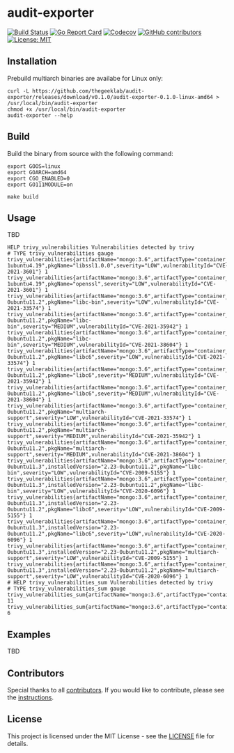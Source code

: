 # audit-exporter

[![Build Status](https://img.shields.io/drone/build/thegeeklab/audit-exporter?logo=drone&server=https%3A%2F%2Fdrone.thegeeklab.de)](https://drone.thegeeklab.de/thegeeklab/audit-exporter)
[![Go Report Card](https://goreportcard.com/badge/github.com/thegeeklab/audit-exporter)](https://goreportcard.com/report/github.com/thegeeklab/audit-exporter)
[![Codecov](https://img.shields.io/codecov/c/github/thegeeklab/audit-exporter)](https://codecov.io/gh/thegeeklab/audit-exporter)
[![GitHub contributors](https://img.shields.io/github/contributors/thegeeklab/audit-exporter)](https://github.com/thegeeklab/audit-exporter/graphs/contributors)
[![License: MIT](https://img.shields.io/github/license/thegeeklab/audit-exporter)](https://github.com/thegeeklab/audit-exporter/blob/main/LICENSE)

## Installation

Prebuild multiarch binaries are availabe for Linux only:

```Shell
curl -L https://github.com/thegeeklab/audit-exporter/releases/download/v0.1.0/audit-exporter-0.1.0-linux-amd64 > /usr/local/bin/audit-exporter
chmod +x /usr/local/bin/audit-exporter
audit-exporter --help
```

## Build

Build the binary from source with the following command:

```Shell
export GOOS=linux
export GOARCH=amd64
export CGO_ENABLED=0
export GO111MODULE=on

make build
```

## Usage

TBD

```Text
HELP trivy_vulnerabilities Vulnerabilities detected by trivy
# TYPE trivy_vulnerabilities gauge
trivy_vulnerabilities{artifactName="mongo:3.6",artifactType="container_image",fixedVersion="",installedVersion="1.0.2g-1ubuntu4.19",pkgName="libssl1.0.0",severity="LOW",vulnerabilityId="CVE-2021-3601"} 1
trivy_vulnerabilities{artifactName="mongo:3.6",artifactType="container_image",fixedVersion="",installedVersion="1.0.2g-1ubuntu4.19",pkgName="openssl",severity="LOW",vulnerabilityId="CVE-2021-3601"} 1
trivy_vulnerabilities{artifactName="mongo:3.6",artifactType="container_image",fixedVersion="",installedVersion="2.23-0ubuntu11.2",pkgName="libc-bin",severity="LOW",vulnerabilityId="CVE-2021-33574"} 1
trivy_vulnerabilities{artifactName="mongo:3.6",artifactType="container_image",fixedVersion="",installedVersion="2.23-0ubuntu11.2",pkgName="libc-bin",severity="MEDIUM",vulnerabilityId="CVE-2021-35942"} 1
trivy_vulnerabilities{artifactName="mongo:3.6",artifactType="container_image",fixedVersion="",installedVersion="2.23-0ubuntu11.2",pkgName="libc-bin",severity="MEDIUM",vulnerabilityId="CVE-2021-38604"} 1
trivy_vulnerabilities{artifactName="mongo:3.6",artifactType="container_image",fixedVersion="",installedVersion="2.23-0ubuntu11.2",pkgName="libc6",severity="LOW",vulnerabilityId="CVE-2021-33574"} 1
trivy_vulnerabilities{artifactName="mongo:3.6",artifactType="container_image",fixedVersion="",installedVersion="2.23-0ubuntu11.2",pkgName="libc6",severity="MEDIUM",vulnerabilityId="CVE-2021-35942"} 1
trivy_vulnerabilities{artifactName="mongo:3.6",artifactType="container_image",fixedVersion="",installedVersion="2.23-0ubuntu11.2",pkgName="libc6",severity="MEDIUM",vulnerabilityId="CVE-2021-38604"} 1
trivy_vulnerabilities{artifactName="mongo:3.6",artifactType="container_image",fixedVersion="",installedVersion="2.23-0ubuntu11.2",pkgName="multiarch-support",severity="LOW",vulnerabilityId="CVE-2021-33574"} 1
trivy_vulnerabilities{artifactName="mongo:3.6",artifactType="container_image",fixedVersion="",installedVersion="2.23-0ubuntu11.2",pkgName="multiarch-support",severity="MEDIUM",vulnerabilityId="CVE-2021-35942"} 1
trivy_vulnerabilities{artifactName="mongo:3.6",artifactType="container_image",fixedVersion="",installedVersion="2.23-0ubuntu11.2",pkgName="multiarch-support",severity="MEDIUM",vulnerabilityId="CVE-2021-38604"} 1
trivy_vulnerabilities{artifactName="mongo:3.6",artifactType="container_image",fixedVersion="2.23-0ubuntu11.3",installedVersion="2.23-0ubuntu11.2",pkgName="libc-bin",severity="LOW",vulnerabilityId="CVE-2009-5155"} 1
trivy_vulnerabilities{artifactName="mongo:3.6",artifactType="container_image",fixedVersion="2.23-0ubuntu11.3",installedVersion="2.23-0ubuntu11.2",pkgName="libc-bin",severity="LOW",vulnerabilityId="CVE-2020-6096"} 1
trivy_vulnerabilities{artifactName="mongo:3.6",artifactType="container_image",fixedVersion="2.23-0ubuntu11.3",installedVersion="2.23-0ubuntu11.2",pkgName="libc6",severity="LOW",vulnerabilityId="CVE-2009-5155"} 1
trivy_vulnerabilities{artifactName="mongo:3.6",artifactType="container_image",fixedVersion="2.23-0ubuntu11.3",installedVersion="2.23-0ubuntu11.2",pkgName="libc6",severity="LOW",vulnerabilityId="CVE-2020-6096"} 1
trivy_vulnerabilities{artifactName="mongo:3.6",artifactType="container_image",fixedVersion="2.23-0ubuntu11.3",installedVersion="2.23-0ubuntu11.2",pkgName="multiarch-support",severity="LOW",vulnerabilityId="CVE-2009-5155"} 1
trivy_vulnerabilities{artifactName="mongo:3.6",artifactType="container_image",fixedVersion="2.23-0ubuntu11.3",installedVersion="2.23-0ubuntu11.2",pkgName="multiarch-support",severity="LOW",vulnerabilityId="CVE-2020-6096"} 1
# HELP trivy_vulnerabilities_sum Vulnerabilities detected by trivy
# TYPE trivy_vulnerabilities_sum gauge
trivy_vulnerabilities_sum{artifactName="mongo:3.6",artifactType="container_image",severity="LOW"} 11
trivy_vulnerabilities_sum{artifactName="mongo:3.6",artifactType="container_image",severity="MEDIUM"} 6
```

## Examples

TBD

## Contributors

Special thanks to all [contributors](https://github.com/thegeeklab/audit-exporter/graphs/contributors). If you would like to contribute, please see the [instructions](https://github.com/thegeeklab/audit-exporter/blob/main/CONTRIBUTING.md).

## License

This project is licensed under the MIT License - see the [LICENSE](https://github.com/thegeeklab/audit-exporter/blob/main/LICENSE) file for details.

